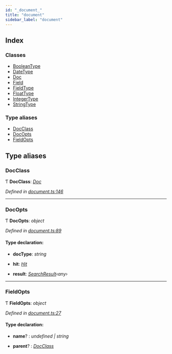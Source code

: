 ```yaml
---
id: "_document_"
title: "document"
sidebar_label: "document"
---
```


## Index

### Classes

* [BooleanType](../classes/_document_.booleantype.md)
* [DateType](../classes/_document_.datetype.md)
* [Doc](../classes/_document_.doc.md)
* [Field](../classes/_document_.field.md)
* [FieldType](../classes/_document_.fieldtype.md)
* [FloatType](../classes/_document_.floattype.md)
* [IntegerType](../classes/_document_.integertype.md)
* [StringType](../classes/_document_.stringtype.md)

### Type aliases

* [DocClass](_document_.md#docclass)
* [DocOpts](_document_.md#docopts)
* [FieldOpts](_document_.md#fieldopts)

## Type aliases

###  DocClass

Ƭ **DocClass**: *[Doc](../classes/_document_.doc.md)*

*Defined in [document.ts:146](https://github.com/kindritskyiMax/elasticmagic-js/blob/3a76a7e/src/document.ts#L146)*

___

###  DocOpts

Ƭ **DocOpts**: *object*

*Defined in [document.ts:89](https://github.com/kindritskyiMax/elasticmagic-js/blob/3a76a7e/src/document.ts#L89)*

#### Type declaration:

* **docType**: *string*

* **hit**: *[Hit](_types_.md#hit)*

* **result**: *[SearchResult](../classes/_result_.searchresult.md)‹any›*

___

###  FieldOpts

Ƭ **FieldOpts**: *object*

*Defined in [document.ts:27](https://github.com/kindritskyiMax/elasticmagic-js/blob/3a76a7e/src/document.ts#L27)*

#### Type declaration:

* **name**? : *undefined | string*

* **parent**? : *[DocClass](_document_.md#docclass)*
